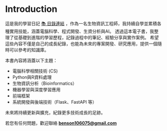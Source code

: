 # Introduction

這是我的學習日記 [📚 目錄連結](gitbook_tree.md) ，作為一名生物資訊工程師，我持續自學並累積各種實用技能，涵蓋電腦科學、程式開發、生資分析與AI。
透過這本電子書，我整理了從基礎到進階的學習歷程，記錄過程中的筆記、經驗分享與實作案例。
希望這些內容不僅是自己的成長紀錄，也能為未來的專案開發、研究應用，提供一個隨時可以參考的知識庫。

本書內容將涵蓋以下主題：

- 電腦科學相關技術 (CS)
- Python與R資料處理
- 生物資訊分析（Bioinformatics）
- 機器學習與深度學習應用
- 前端框架
- 系統開發與後端技術（Flask、FastAPI 等）

未來將持續更新與擴充，紀錄更多技術成長的足跡。

若您有任何問題，歡迎聯絡 **benson106075@gmail.com**


